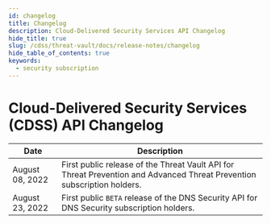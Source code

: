 ```yaml
---
id: changelog
title: Changelog
description: Cloud-Delivered Security Services API Changelog
hide_title: true
slug: /cdss/threat-vault/docs/release-notes/changelog
hide_table_of_contents: true
keywords:
  - security subscription
---
```


# Cloud-Delivered Security Services (CDSS) API Changelog

| Date            | Description                                                                                                             |
| --------------- | ----------------------------------------------------------------------------------------------------------------------- |
| August 08, 2022 | First public release of the Threat Vault API for Threat Prevention and Advanced Threat Prevention subscription holders. |
| August 23, 2022 | First public `BETA` release of the DNS Security API for DNS Security subscription holders. |
